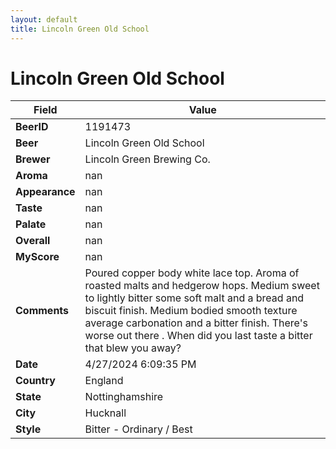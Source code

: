```yaml
---
layout: default
title: Lincoln Green Old School
---
```


# Lincoln Green Old School

| Field         | Value     |
|---------------|-----------|
| **BeerID** | 1191473 |
| **Beer** | Lincoln Green Old School |
| **Brewer** | Lincoln Green Brewing Co. |
| **Aroma** | nan |
| **Appearance** | nan |
| **Taste** | nan |
| **Palate** | nan |
| **Overall** | nan |
| **MyScore** | nan |
| **Comments** | Poured copper body white lace top. Aroma of roasted malts and hedgerow hops. Medium sweet to lightly bitter some soft malt and a bread and biscuit finish. Medium bodied smooth texture average carbonation and a bitter finish. There's worse out there . When did you last taste a bitter that blew you away? |
| **Date** | 4/27/2024 6:09:35 PM |
| **Country** | England |
| **State** | Nottinghamshire |
| **City** | Hucknall |
| **Style** | Bitter - Ordinary / Best |
